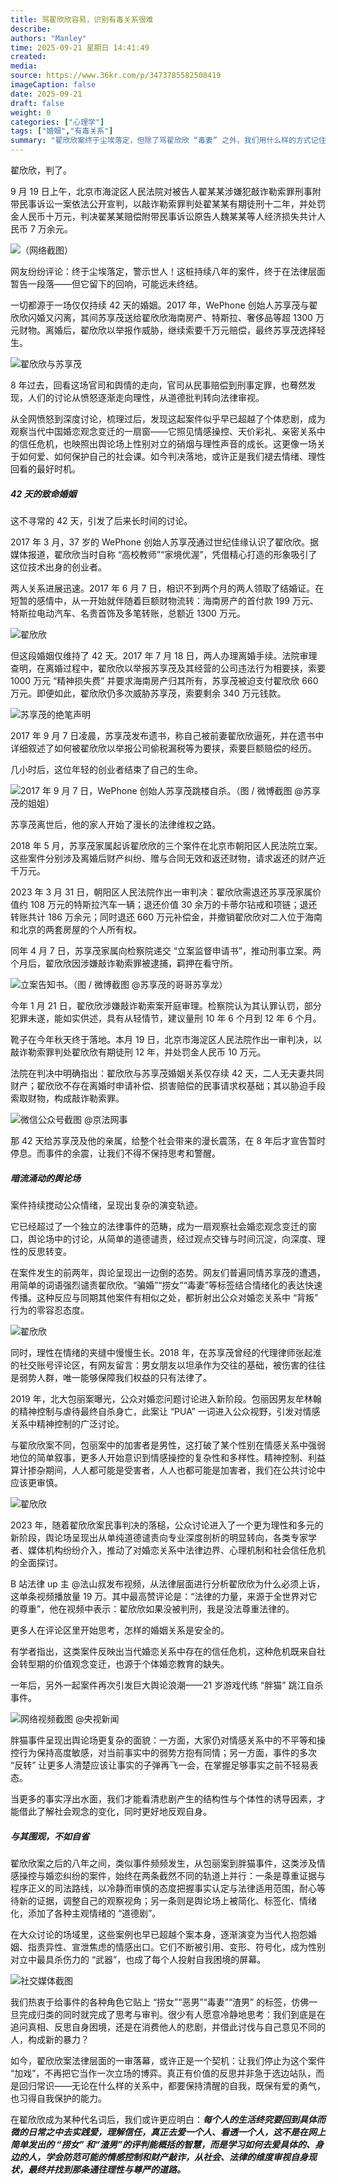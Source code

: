 ```yaml
---
title: 骂翟欣欣容易，识别有毒关系很难
describe: 
authors: "Manley"
time: 2025-09-21 星期日 14:41:49
created: 
media:  
source: https://www.36kr.com/p/3473785582508419
imageCaption: false
date: 2025-09-21
draft: false 
weight: 0
categories: ["心理学"]
tags: ["婚姻","有毒关系"]
summary: "翟欣欣案终于尘埃落定，但除了骂翟欣欣 “毒妻” 之外，我们用什么样的方式记住它？关于事件影响与婚恋问题的讨论，可能才刚刚开始。"
---
```



翟欣欣，判了。

9 月 19 日上午，北京市海淀区人民法院对被告人翟某某涉嫌犯敲诈勒索罪刑事附带民事诉讼一案依法公开宣判，以敲诈勒索罪判处翟某某有期徒刑十二年，并处罚金人民币十万元，判决翟某某赔偿附带民事诉讼原告人魏某某等人经济损失共计人民币 7 万余元。

![（网络截图）](https://img.36krcdn.com/hsossms/20250919/v2_8afc45c36ac341b4becdf80998247f9d@000000_oswg41196oswg814oswg451_img_000?x-oss-process=image/format,jpg/interlace,1)


网友纷纷评论：终于尘埃落定，警示世人！这桩持续八年的案件，终于在法律层面暂告一段落——但它留下的回响，可能远未终结。

一切都源于一场仅仅持续 42 天的婚姻。2017 年，WePhone 创始人苏享茂与翟欣欣闪婚又闪离，其间苏享茂送给翟欣欣海南房产、特斯拉、奢侈品等超 1300 万元财物。离婚后，翟欣欣以举报作威胁，继续索要千万元赔偿，最终苏享茂选择轻生。

![翟欣欣与苏享茂](https://img.36krcdn.com/hsossms/20250919/v2_15b67ad7b51c466ab193e55103c9b197@000000_oswg71327oswg1080oswg729_img_000?x-oss-process=image/format,jpg/interlace,1)



8 年过去，回看这场官司和舆情的走向，官司从民事赔偿到刑事定罪，也蓦然发现，人们的讨论从愤怒逐渐走向理性，从道德批判转向法律审视。

从全网愤怒到深度讨论，梳理过后，发现这起案件似乎早已超越了个体悲剧，成为观察当代中国婚恋观念变迁的一扇窗——它照见情感操控、天价彩礼、亲密关系中的信任危机，也映照出舆论场上性别对立的硝烟与理性声音的成长。这更像一场关于如何爱、如何保护自己的社会课。如今判决落地，或许正是我们褪去情绪、理性回看的最好时机。


##### 42 天的致命婚姻




这不寻常的 42 天，引发了后来长时间的讨论。

2017 年 3 月，37 岁的 WePhone 创始人苏享茂通过世纪佳缘认识了翟欣欣。据媒体报道，翟欣欣当时自称 “高校教师”“家境优渥”，凭借精心打造的形象吸引了这位技术出身的创业者。

两人关系进展迅速。2017 年 6 月 7 日，相识不到两个月的两人领取了结婚证。在短暂的感情中，从一开始就伴随着巨额财物流转：海南房产的首付款 199 万元、特斯拉电动汽车、名贵首饰及多笔转账，总额近 1300 万元。

![翟欣欣](https://img.36krcdn.com/hsossms/20250919/v2_db8e11e177624b10a287346a6b492265@000000_oswg501856oswg954oswg502_img_000?x-oss-process=image/format,jpg/interlace,1)



但这段婚姻仅维持了 42 天。2017 年 7 月 18 日，两人办理离婚手续。法院审理查明，在离婚过程中，翟欣欣以举报苏享茂及其经营的公司违法行为相要挟，索要 1000 万元 “精神损失费” 并要求海南房产归其所有，苏享茂被迫支付翟欣欣 660 万元。即便如此，翟欣欣仍多次威胁苏享茂，索要剩余 340 万元钱款。

![苏享茂的绝笔声明](https://img.36krcdn.com/hsossms/20250919/v2_5529141c687f42d9884c914aac3e48ea@000000_oswg72179oswg553oswg742_img_000?x-oss-process=image/format,jpg/interlace,1)



2017 年 9 月 7 日凌晨，苏享茂发布遗书，称自己被前妻翟欣欣逼死，并在遗书中详细叙述了如何被翟欣欣以举报公司偷税漏税等为要挟，索要巨额赔偿的经历。

几小时后，这位年轻的创业者结束了自己的生命。

![2017 年 9 月 7 日，WePhone 创始人苏享茂跳楼自杀。（图 / 微博截图 @苏享茂的姐姐）](https://img.36krcdn.com/hsossms/20250919/v2_f65cf85197734a8b8fbaa21b3e69ccc3@000000_oswg76290oswg800oswg600_img_000?x-oss-process=image/format,jpg/interlace,1)


苏享茂离世后，他的家人开始了漫长的法律维权之路。

2018 年 5 月，苏享茂家属起诉翟欣欣的三个案件在北京市朝阳区人民法院立案。这些案件分别涉及离婚后财产纠纷、赠与合同无效和返还财物，请求返还的财产近千万元。

2023 年 3 月 31 日，朝阳区人民法院作出一审判决：翟欣欣需退还苏享茂家属价值约 108 万元的特斯拉汽车一辆；退还价值 30 余万的卡蒂尔钻戒和项链；退还转账共计 186 万余元；同时退还 660 万元补偿金，并撤销翟欣欣对二人位于海南和北京的两套房屋的个人所有权。

同年 4 月 7 日，苏享茂家属向检察院递交 “立案监督申请书”，推动刑事立案。两个月后，翟欣欣因涉嫌敲诈勒索罪被逮捕，羁押在看守所。

![立案告知书。（图 / 微博截图 @苏享茂的哥哥苏享龙）](https://img.36krcdn.com/hsossms/20250919/v2_72bd9c4ec5b344249dfaa2587202daff@000000_oswg27099oswg600oswg853_img_000?x-oss-process=image/format,jpg/interlace,1)



今年 1 月 21 日，翟欣欣涉嫌敲诈勒索案开庭审理。检察院认为其认罪认罚，部分犯罪未遂，能如实供述，具有从轻情节，建议量刑 10 年 6 个月到 12 年 6 个月。

靴子在今年秋天终于落地。本月 19 日，北京市海淀区人民法院作出一审判决，以敲诈勒索罪判处翟欣欣有期徒刑 12 年，并处罚金人民币 10 万元。

法院在判决中明确指出：翟欣欣与苏享茂婚姻关系仅存续 42 天，二人无夫妻共同财产；翟欣欣不存在离婚时申请补偿、损害赔偿的民事请求权基础；其以胁迫手段索取财物，构成敲诈勒索罪。

![微信公众号截图 @京法网事](https://img.36krcdn.com/hsossms/20250919/v2_6a7c9f13b93a40358539958985e7c122@000000_oswg569735oswg1080oswg1391_img_000?x-oss-process=image/format,jpg/interlace,1)


那 42 天给苏享茂及他的亲属，给整个社会带来的漫长震荡，在 8 年后才宣告暂时停息。而事件的余震，让我们不得不保持思考和警醒。


##### 暗流涌动的舆论场




案件持续搅动公众情绪，呈现出复杂的演变轨迹。

它已经超过了一个独立的法律事件的范畴，成为一扇观察社会婚恋观念变迁的窗口，舆论场中的讨论，从简单的道德谴责，经过观点交锋与时间沉淀，向深度、理性的反思转变。

在案件发生的前两年，舆论呈现出一边倒的态势。网友们普遍同情苏享茂的遭遇，用简单的词语强烈谴责翟欣欣。“骗婚”“捞女”“毒妻”等标签结合情绪化的表达快速传播。这种反应与同期其他案件有相似之处，都折射出公众对婚恋关系中 “背叛” 行为的零容忍态度。

![翟欣欣](https://img.36krcdn.com/hsossms/20250919/v2_da1b53b8684549de8c25493f360498c5@000000_oswg147836oswg1024oswg966_img_000?x-oss-process=image/format,jpg/interlace,1)



同时，理性在情绪的夹缝中慢慢生长。2018 年，在苏享茂曾经的代理律师张起淮的社交账号评论区，有网友留言：男女朋友以坦承作为交往的基础，被伤害的往往是弱势人群，唯一能够保障我们权益的只有法律了。

2019 年，北大包丽案曝光，公众对婚恋问题讨论进入新阶段。包丽因男友牟林翰的精神控制与虐待最终自杀身亡，此案让 “PUA” 一词进入公众视野，引发对情感关系中精神控制的广泛讨论。

与翟欣欣案不同，包丽案中的加害者是男性，这打破了某个性别在情感关系中强弱地位的简单叙事，更多人开始意识到情感操控的复杂性和多样性。精神控制、利益算计掺杂期间，人人都可能是受害者，人人也都可能是加害者，我们在公共讨论中应该更审慎。

![翟欣欣](https://img.36krcdn.com/hsossms/20250919/v2_352fd3c333444d43be2b437757123736@000000_oswg33608oswg640oswg284_img_000?x-oss-process=image/format,jpg/interlace,1)



2023 年，随着翟欣欣案民事判决的落槌，公众讨论进入了一个更为理性和多元的新阶段，舆论场呈现出从单纯道德谴责向专业深度剖析的明显转向，各类专家学者、媒体机构纷纷介入，推动了对婚恋关系中法律边界、心理机制和社会信任危机的全面探讨。

B 站法律 up 主 @法山叔发布视频，从法律层面进行分析翟欣欣为什么必须上诉，这单条视频播放量 19 万。其中最高赞评论是：“法律的力量，来源于全世界对它的尊重”，他在视频中表示：翟欣欣如果没被判刑，我是没法尊重法律的。

更多人在评论区里开始思考，怎样的婚姻关系是安全的。

有学者指出，这类案件反映出当代婚恋关系中存在的信任危机，这种危机既来自社会转型期的价值观念变迁，也源于个体婚恋教育的缺失。

一年后，另外一起案件再次引发巨大舆论浪潮——21 岁游戏代练 “胖猫” 跳江自杀事件。

![网络视频截图 @央视新闻](https://img.36krcdn.com/hsossms/20250919/v2_470db759bf4148789786350ffe492a77@000000_oswg503932oswg1080oswg607_img_000?x-oss-process=image/format,jpg/interlace,1)



胖猫事件呈现出舆论场更复杂的面貌：一方面，大家仍对情感关系中的不平等和操控行为保持高度敏感，对当前事实中的弱势方抱有同情；另一方面，事件的多次 “反转” 让更多人清楚应该让事实的子弹再飞一会，在掌握足够事实之前不轻易表态。

当更多的事实浮出水面，我们才能看清悲剧产生的结构性与个体性的诱导因素，才能借此了解社会观念的变化，同时更好地反观自身。


##### 与其围观，不如自省



翟欣欣案之后的八年之间，类似事件频频发生，从包丽案到胖猫事件，这类涉及情感操控与婚恋纠纷的案件，始终在两条截然不同的轨道上并行：一条是尊重证据与程序正义的司法路线，以冷静而审慎的态度把握事实认定与法律适用范围，耐心等待新的证据，调整自己的观察视角；另一条则是舆论场上被简化、标签化、情绪化，添加了各种主观情绪的 “道德剧”。

在大众讨论的场域里，这些案例也早已超越个案本身，逐渐演变为当代人抱怨婚姻、指责异性、宣泄焦虑的情感出口。它们不断被引用、变形、符号化，成为性别对立中最具杀伤力的 “武器”，也成了每个人投射自我困境的屏幕。

![社交媒体截图](https://img.36krcdn.com/hsossms/20250919/v2_7058934a9fb947be88e67ba6657530c8@000000_oswg111879oswg1080oswg1822_img_000?x-oss-process=image/format,jpg/interlace,1)


我们热衷于给事件的各种角色它贴上 “捞女”“恶男”“毒妻”“渣男” 的标签，仿佛一旦完成归类的同时就完成了思考与审判。很少有人愿意冷静地思考：我们到底是在追问真相、反思自身困境，还是在消费他人的悲剧，并借此讨伐与自己意见不同的人，构成新的暴力？

如今，翟欣欣案法律层面的一审落幕，或许正是一个契机：让我们停止为这个案件 “加戏”，不再把它当作一次立场的博弈。真正有价值的反思并非急于选边站队，而是回归常识——无论在什么样的关系中，都要保持清醒的自我，既保有爱的勇气，也习得自我保护的能力。

在翟欣欣成为某种代名词后，我们或许更应明白：_**每个人的生活终究要回到具体而微的日常之中去实践爱，理解信任，真正去爱一个人、看透一个人，这不是在网上简单发出的 “捞女” 和“渣男”的评判能概括的智慧，而是学习如何去爱具体的、身边的人，学会防范可能的情感控制和财产敲诈，从社会、法律的维度审视自身现状，最终并找到那条通往理性与尊严的道路。**_

